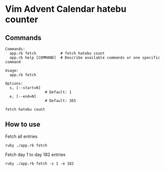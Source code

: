 

# Vim Advent Calendar hatebu counter

## Commands

```
Commands:
  app.rb fetch           # fetch hatebu count
  app.rb help [COMMAND]  # Describe available commands or one specific command
```

```
Usage:
  app.rb fetch

Options:
  s, [--start=N]  
                  # Default: 1
  e, [--end=N]    
                  # Default: 365

fetch hatebu count
```

## How to use

Fetch all entries

`ruby ./app.rb fetch`

Fetch day 1 to day 182 entries

`ruby ./app.rb fetch -s 1 -e 182`
